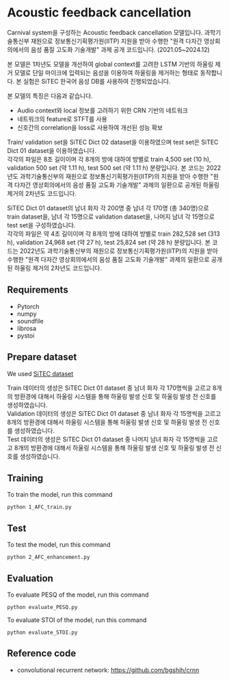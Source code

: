 # Acoustic feedback cancellation  
Carnival system을 구성하는 Acoustic feedback cancellation 모델입니다. 과학기술통신부 재원으로 정보통신기획평가원(IITP) 지원을 받아 수행한 "원격 다자간 영상회의에서의 음성 품질 고도화 기술개발" 과제 공개 코드입니다. (2021.05~2024.12)  

본 모델은 1차년도 모델을 개선하여 global context를 고려한 LSTM 기반의 하울링 제거 모델로 단일 마이크에 입력되는 음성을 이용하여 하울링을 제거하는 형태로 동작합니다. 본 실험은 SiTEC 한국어 음성 DB를 사용하여 진행되었습니다.  

본 모델의 특징은 다음과 같습니다.
* Audio context와 local 정보를 고려하기 위한 CRN 기반의 네트워크
* 네트워크의 feature로 STFT를 사용
* 신호간의 correlation을 loss로 사용하여 개선된 성능 확보  
  
Train/ validation set을 SiTEC Dict 02 dataset을 이용하였으며 test set은 SiTEC Dict 01 dataset을 이용하였습니다.  
각각의 파일은 8초 길이이며 각 8개의 방에 대하여 방별로 train 4,500 set (10 h), validation 500 set (약 1.11 h), test 500 set (약 1.11 h) 분량입니다.
본 코드는 2022년도 과학기술통신부의 재원으로 정보통신기획평가원(IITP)의 지원을 받아 수행한 "원격 다자간 영상회의에서의 음성 품질 고도화 기술개발" 과제의 일환으로 공개된 하울링 제거의 2차년도 코드입니다.  

SiTEC Dict 01 dataset의 남녀 화자 각 200명 중 남녀 각 170명 (총 340명)으로 train dataset을, 남녀 각 15명으로 validation dataset을, 나머지 남녀 각 15명으로 test set을 구성하였습니다.  
각각의 파일은 약 4초 길이이며 각 8개의 방에 대하여 방별로 train 282,528 set (313 h), validation 24,968 set (약 27 h), test 25,824 set (약 28 h) 분량입니다.
본 코드는 2022년도 과학기술통신부의 재원으로 정보통신기획평가원(IITP)의 지원을 받아 수행한 "원격 다자간 영상회의에서의 음성 품질 고도화 기술개발" 과제의 일환으로 공개된 하울링 제거의 2차년도 코드입니다.  

## Requirements
* Pytorch
* numpy
* soundfile
* librosa
* pystoi
  
## Prepare dataset
We used [SiTEC dataset](http://sitec.or.kr)

Train 데이터의 생성은 SiTEC Dict 01 dataset 중 남녀 화자 각 170명씩을 고르고 8개의 방환경에 대해서 하울링 시스템을 통해 하울링 발생 신호 및 하울링 발생 전 신호를 생성하였습니다.  
Validation 데이터의 생성은 SiTEC Dict 01 dataset 중 남녀 화자 각 15명씩을 고르고 8개의 방환경에 대해서 하울링 시스템을 통해 하울링 발생 신호 및 하울링 발생 전 신호를 생성하였습니다.  
Test 데이터의 생성은 SiTEC Dict 01 dataset 중 나머지 남녀 화자 각 15명씩을 고르고 8개의 방환경에 대해서 하울링 시스템을 통해 하울링 발생 신호 및 하울링 발생 전 신호를 생성하였습니다.  
## Training
To train the model, run this command

    python 1_AFC_train.py
    
## Test
To test the model, run this command

    python 2_AFC_enhancement.py

## Evaluation
To evaluate PESQ of the model, run this command

    python evaluate_PESQ.py

To evaluate STOI of the model, run this command

    python evaluate_STOI.py

## Reference code
* convolutional recurrent network: https://github.com/bgshih/crnn
